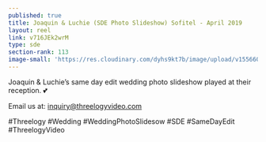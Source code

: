 ```yaml
---
published: true
title: Joaquin & Luchie (SDE Photo Slideshow) Sofitel - April 2019
layout: reel
link: v716JEk2wrM
type: sde
section-rank: 113
image-small: 'https://res.cloudinary.com/dyhs9kt7b/image/upload/v1556603718/IMG_5783_YT.jpg'
---
```

Joaquin & Luchie’s same day edit wedding photo slideshow played at their reception. 💕 

Email us at: inquiry@threelogyvideo.com 

#Threelogy #Wedding #WeddingPhotoSlidesow #SDE #SameDayEdit #ThreelogyVideo